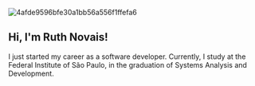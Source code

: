 ![4afde9596bfe30a1bb56a556f1ffefa6](https://github.com/Ruthless-n/Ruthless-n/assets/112913657/dd955e7e-12c5-470d-9572-9586d94959cc)
<p align="center">
 
 ## Hi, I'm Ruth Novais!

</p>

I just started my career as a software developer.
Currently, I study at the Federal Institute of São Paulo, in the graduation of Systems Analysis and Development.
